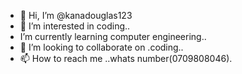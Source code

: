 - 👋 Hi, I’m @kanadouglas123
- 👀 I’m interested in coding..
- I’m currently learning  computer engineering..
- 💞️ I’m looking to collaborate on .coding..
- 📫 How to reach me ..whats number(0709808046).

<!---
kanadouglas123/kanadouglas123 is a ✨ special ✨ repository because its `README.md` (this file) appears on your GitHub profile.
You can click the Preview link to take a look at your changes.
--->

